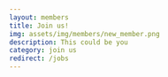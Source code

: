 ```yaml
---
layout: members
title: Join us!
img: assets/img/members/new_member.png
description: This could be you
category: join us
redirect: /jobs
---
```

